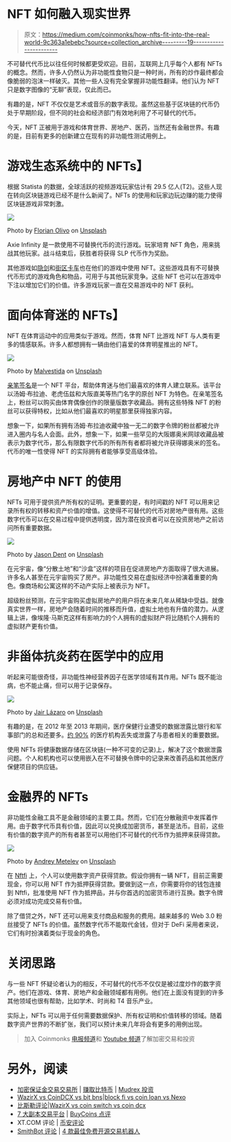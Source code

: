 # NFT 如何融入现实世界

> 原文：<https://medium.com/coinmonks/how-nfts-fit-into-the-real-world-9c363a1ebebc?source=collection_archive---------19----------------------->

不可替代代币比以往任何时候都更受欢迎。目前，互联网上几乎每个人都有 NFTs 的概念。然而，许多人仍然认为非功能性食物只是一种时尚，所有的炒作最终都会像脆弱的泡沫一样破灭。其他一些人没有完全掌握非功能性翻译。他们认为 NFT 只是数字图像的“无聊”表现，仅此而已。

有趣的是，NFT 不仅仅是艺术或音乐的数字表现。虽然这些基于区块链的代币仍处于早期阶段，但不同的社会和经济部门有效地利用了不可替代的代币。

今天，NFT 正被用于游戏和体育世界、房地产、医药，当然还有金融世界。有趣的是，目前有更多的创新建立在现有的非功能性测试用例上。

# **游戏生态系统中的 NFTs】**

根据 Statista 的数据，全球活跃的视频游戏玩家估计有 29.5 亿人(T2)。这些人现在转向区块链游戏已经不是什么新闻了。NFTs 的使用和玩家边玩边赚的能力使得区块链游戏非常刺激。

![](img/2cadeb1123c29dae5bc61b8cbf8ee184.png)

Photo by [Florian Olivo](https://unsplash.com/@florianolv?utm_source=medium&utm_medium=referral) on [Unsplash](https://unsplash.com?utm_source=medium&utm_medium=referral)

Axie Infinity 是一款使用不可替换代币的流行游戏。玩家培育 NFT 角色，用来挑战其他玩家。战斗结束后，获胜者将获得 SLP 代币作为奖励。

其他游戏如[隐剑](https://www.cryptoblades.io/)和[街区卡车](https://blocktrucks.io/)也在他们的游戏中使用 NFT。这些游戏具有不可替换代币形式的游戏角色和物品，可用于与其他玩家竞争。这些 NFT 也可以在游戏中下注以增加它们的价值。许多游戏玩家一直在交易游戏中的 NFT 获利。

# **面向体育迷的 NFTs】**

NFT 在体育运动中的应用类似于游戏。然而，体育 NFT 比游戏 NFT 与人类有更多的情感联系。许多人都想拥有一辆由他们喜爱的体育明星推出的 NFT。

![](img/8e8bf38190706fbca2b571bdc8d3ed67.png)

Photo by [Malvestida](https://unsplash.com/@malvestida?utm_source=medium&utm_medium=referral) on [Unsplash](https://unsplash.com?utm_source=medium&utm_medium=referral)

[亲笔签名](https://autograph.io/)是一个 NFT 平台，帮助体育迷与他们最喜欢的体育人建立联系。该平台以汤姆·布拉迪、老虎伍兹和大阪直美等热门名字的原创 NFT 为特色。在亲笔签名上，粉丝可以购买由体育偶像创作的限量版数字收藏品。拥有这些特殊 NFT 的粉丝可以获得特权，比如从他们最喜欢的明星那里获得独家内容。

想象一下，如果所有拥有汤姆·布拉迪收藏中独一无二的数字令牌的粉丝都被允许进入圈内与名人会面。此外，想象一下，如果一些罕见的大阪娜奥米网球收藏品被表示为数字代币，那么有限数字代币的所有所有者都将被允许获得娜奥米的签名。代币的唯一性使得 NFT 的实际拥有者能够享受高级体验。

# **房地产中 NFT 的使用**

NFTs 可用于提供资产所有权的证明。更重要的是，有时间戳的 NFT 可以用来记录所有权的转移和资产价值的增值。这使得不可替代的代币对房地产很有用。这些数字代币可以在交易过程中提供透明度，因为潜在投资者可以在投资房地产之前访问所有重要数据。

![](img/5f70495457de4ea8937887dd25cabfc5.png)

Photo by [Jason Dent](https://unsplash.com/@jdent?utm_source=medium&utm_medium=referral) on [Unsplash](https://unsplash.com?utm_source=medium&utm_medium=referral)

在元宇宙，像“分散土地”和“沙盒”这样的项目在促进房地产方面取得了很大进展。许多名人甚至在元宇宙购买了房产。非功能性交易在虚拟经济中扮演着重要的角色。像商场和公寓这样的不动产实际上被表示为 NFT。

超级粉丝预测，在元宇宙购买虚拟房地产的用户将在未来几年从稀缺中受益。就像真实世界一样，房地产会随着时间的推移而升值，虚拟土地也有升值的潜力。从逻辑上讲，像埃隆·马斯克这样有影响力的个人拥有的虚拟财产将比随机个人拥有的虚拟财产更有价值。

# **非甾体抗炎药在医学中的应用**

听起来可能很奇怪，非功能性神经营养因子在医学领域有其作用。NFTs 既不能治病，也不能止痛，但可以用于记录保存。

![](img/1496a63324e5a66c2d68ad65794d8c13.png)

Photo by [Jair Lázaro](https://unsplash.com/@jairlazarofuentes?utm_source=medium&utm_medium=referral) on [Unsplash](https://unsplash.com?utm_source=medium&utm_medium=referral)

有趣的是，在 2012 年至 2013 年期间，医疗保健行业遭受的数据泄露比银行和军事部门的总和还要多。[约 90%](https://money.cnn.com/2014/08/20/technology/security/hospitals-data/) 的医疗机构丢失或泄露了与患者相关的重要数据。

使用 NFTs 将健康数据存储在区块链(一种不可变的记录)上，解决了这个数据泄露问题。个人和机构也可以使用嵌入在不可替换令牌中的记录来改善药品和其他医疗保健项目的供应链。

# **金融界的 NFTs**

非功能性金融工具不是金融领域的主要工具。然而，它们在分散融资中发挥着作用。由于数字代币具有价值，因此可以兑换成加密货币，甚至是法币。目前，这些有价值的数字资产的所有者甚至可以用他们不可替代的代币作为抵押来获得贷款。

![](img/65a5a5607491d079ada1c0193f4eaf42.png)

Photo by [Andrey Metelev](https://unsplash.com/@metelevan?utm_source=medium&utm_medium=referral) on [Unsplash](https://unsplash.com?utm_source=medium&utm_medium=referral)

在 [Nftfi](https://app.nftfi.com/borrow/assets) 上，个人可以使用数字资产获得贷款。假设你拥有一辆 NFT，目前正需要现金，你可以用 NFT 作为抵押获得贷款。要做到这一点，你需要将你的钱包连接到 Nftfi，批准使用 NFT 作为抵押品，并与你首选的加密货币进行互换。数字令牌必须对成功完成交易有价值。

除了借贷之外，NFT 还可以用来支付商品和服务的费用。越来越多的 Web 3.0 粉丝接受了 NFTs 的价值。虽然数字代币不能取代金钱，但对于 DeFi 采用者来说，它们有时扮演着类似于现金的角色。

# **关闭思路**

与一些 NFT 怀疑论者认为的相反，不可替代的代币不仅仅是被过度炒作的数字资产。他们在游戏、体育、房地产和金融领域都有用例。他们在上面没有提到的许多其他领域也很有帮助，比如学术、时尚和 T4 音乐产业。

实际上，NFTs 可以用于任何需要数据保护、所有权证明和价值转移的领域。随着数字资产世界的不断扩张，我们可以预计未来几年将会有更多的用例出现。

> 加入 Coinmonks [电报频道](https://t.me/coincodecap)和 [Youtube 频道](https://www.youtube.com/c/coinmonks/videos)了解加密交易和投资

# 另外，阅读

*   [加密保证金交易交易所](/coinmonks/crypto-margin-trading-exchanges-428b1f7ad108) | [赚取比特币](/coinmonks/earn-bitcoin-6e8bd3c592d9) | [Mudrex 投资](https://coincodecap.com/mudrex-invest-review-the-best-way-to-invest-in-crypto)
*   [WazirX vs CoinDCX vs bit bns](/coinmonks/wazirx-vs-coindcx-vs-bitbns-149f4f19a2f1)|[block fi vs coin loan vs Nexo](/coinmonks/blockfi-vs-coinloan-vs-nexo-cb624635230d)
*   [比斯勒评论](https://coincodecap.com/bitsler-review)|[WazirX vs coin switch vs coin dcx](https://coincodecap.com/wazirx-vs-coinswitch-vs-coindcx)
*   [7 大副本交易平台](https://coincodecap.com/copy-trading-platforms) | [BuyCoins 点评](https://coincodecap.com/buycoins-review)
*   XT.COM 评论 | [币安评论](https://coincodecap.com/xt-com-review)
*   [SmithBot 评论](https://coincodecap.com/smithbot-review) | [4 款最佳免费开源交易机器人](https://coincodecap.com/free-open-source-trading-bots)